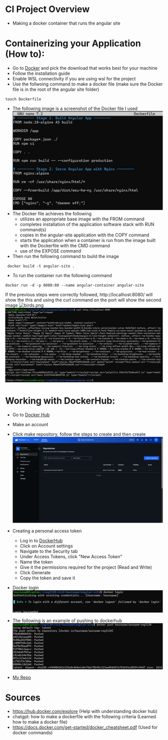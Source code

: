 # CI Project Overview
- Making a docker container that runs the angular site

# Containerizing your Application (How to):
- Go to [Docker](https://www.docker.com/) and pick the download that works best for your machine
- Follow the installation guide
- Enable WSL connectivity if you are using wsl for the project
- Use the follwoing command to make a docker file (make sure the Docker file is in the root of the angular site folder)
```
touch Dockerfile
```
- The following image is a screenshot of the Docker file I used
![dockerFileimg.png](https://github.com/WSU-kduncan/ceg3120-cicd-haunspaw/blob/main/Images/dockerFileimg.png)
- The Docker file achieves the following
  - utilizes an appropriate base image with the FROM command
  - completes installation of the application software stack with RUN command(s)
  - copies in the angular-site application with the COPY command
  - starts the application when a container is run from the image built with the Dockerfile with the CMD command
  - use of the EXPOSE command 
- Then run the following command to build the image
```
 docker build -t angular-site .
```
- To run the container run the following command
```
docker run -d -p 8080:80 --name angular-container angular-site
```
If the previous steps were correctly followed, http://localhost:8080/ will show the this and using the curl command on the port will show the second image
![birds.png](https://github.com/WSU-kduncan/ceg3120-cicd-haunspaw/blob/main/Images/birds.png)
![curl.png](https://github.com/WSU-kduncan/ceg3120-cicd-haunspaw/blob/main/Images/curl.png)
# Working with DockerHub:
- Go to [Docker Hub](https://hub.docker.com/)
- Make an account
- Click make repository, follow the steps to create and then create
![repo.png](https://github.com/WSU-kduncan/ceg3120-cicd-haunspaw/blob/main/Images/repo.png)

- Creating a personal access token
  - Log in to [DockerHub](https://hub.docker.com/)
  - Click on Account settings
  - Navigate to the Security tab
  - Under Access Tokens, click "New Access Token"
  - Name the token
  - Give it the permissions required for the project (Read and Write)
  - Click Generate
  - Copy the token and save it 

- Docker login
![login.png](https://github.com/WSU-kduncan/ceg3120-cicd-haunspaw/blob/main/Images/login.png)


- The following is an example of pushing to dockerhub
![dockerPush.png](https://github.com/WSU-kduncan/ceg3120-cicd-haunspaw/blob/main/Images/dockerPush.png)


- [My Repo](https://hub.docker.com/repository/docker/haunspaw/aunspaw-ceg3120/general)











# Sources
- https://hub.docker.com/explore (Help with understanding docker hub)
- chatgpt: how to make a dockerfile with the following criteria (Learned how to make a docker file)
- https://docs.docker.com/get-started/docker_cheatsheet.pdf (Used for docker commands)
